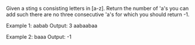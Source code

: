 Given a sting s consisting letters in [a-z]. Return the number of 'a's you can add such there are no three consecutive 'a's for which you should return -1.

Example 1: aabab
Output: 3
aabaabaa

Example 2: baaa
Output: -1
